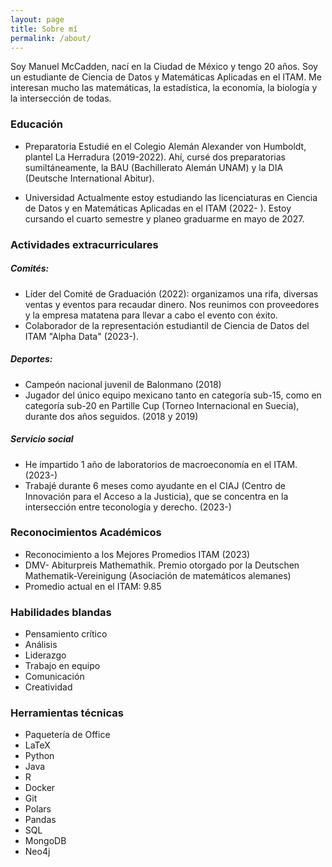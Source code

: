 ```yaml
---
layout: page
title: Sobre mí
permalink: /about/
---
```


Soy Manuel McCadden, nací en la Ciudad de México y tengo 20 años. Soy un estudiante de Ciencia de Datos y Matemáticas Aplicadas en el ITAM. Me interesan mucho las matemáticas, la estadística, la economía, la biología y la intersección de todas. 

### Educación

* Preparatoria
Estudié en el Colegio Alemán Alexander von Humboldt, plantel La Herradura (2019-2022). Ahí, cursé dos preparatorias sumiltáneamente, la BAU (Bachillerato Alemán UNAM) y la DIA (Deutsche International Abitur).

* Universidad
Actualmente estoy estudiando las licenciaturas en Ciencia de Datos y en Matemáticas Aplicadas en el ITAM (2022- ). Estoy cursando el cuarto semestre y planeo graduarme en mayo de 2027.

### Actividades extracurriculares

##### Comités:
* Líder del Comité de Graduación (2022): organizamos una rifa, diversas ventas y eventos para recaudar dinero. Nos reunimos con proveedores y la empresa matatena para llevar a cabo el evento con éxito.
* Colaborador de la representación estudiantil de Ciencia de Datos del ITAM "Alpha Data" (2023-).

##### Deportes: 
* Campeón nacional juvenil de Balonmano (2018)
* Jugador del único equipo mexicano tanto en categoría sub-15, como en categoría sub-20 en Partille Cup (Torneo Internacional en Suecia), durante dos años seguidos. (2018 y 2019)

##### Servicio social
* He impartido 1 año de laboratorios de macroeconomía en el ITAM. (2023-)
* Trabajé durante 6 meses como ayudante en el CIAJ (Centro de Innovación para el Acceso a la Justicia), que se concentra en la intersección entre teconología y derecho. (2023-)


### Reconocimientos Académicos

* Reconocimiento a los Mejores Promedios ITAM (2023)
* DMV- Abiturpreis Mathemathik. Premio otorgado por la Deutschen Mathematik-Vereinigung (Asociación de matemáticos alemanes)
* Promedio actual en el ITAM: 9.85

### Habilidades blandas

* Pensamiento crítico
* Análisis
* Liderazgo
* Trabajo en equipo
* Comunicación
* Creatividad

### Herramientas técnicas

* Paquetería de Office
* LaTeX
* Python
* Java
* R
* Docker
* Git
* Polars
* Pandas
* SQL
* MongoDB
* Neo4j

